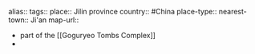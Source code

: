 alias::
tags::
place:: Jilin province
country:: #China 
place-type::
nearest-town:: Ji'an
map-url::
- part of the [[Goguryeo Tombs Complex]]
-